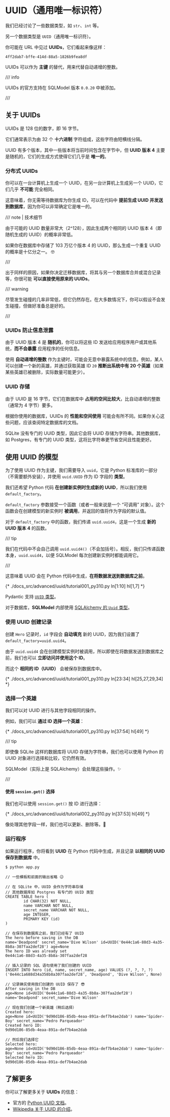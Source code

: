 # UUID（通用唯一标识符）

我们已经讨论了一些数据类型，如 `str`、`int` 等。

另一个数据类型是 `UUID`（通用唯一标识符）。

你可能在 URL 中见过 **UUIDs**，它们看起来像这样：

```
4ff2dab7-bffe-414d-88a5-1826b9fea8df
```

UUIDs 可以作为 **主键** 的替代，用来代替自动递增的整数。

/// info

UUIDs 的官方支持在 SQLModel 版本 `0.0.20` 中被添加。

///

## 关于 UUIDs

UUIDs 是 128 位的数字，即 16 字节。

它们通常表示为由 32 个 **十六进制** 字符组成，这些字符由短横线分隔。

UUID 有多个版本，其中一些版本将当前时间包含在字节中，但 **UUID 版本 4** 主要是随机的，它们的生成方式使得它们几乎是 **唯一的**。

### 分布式 UUIDs

你可以在一台计算机上生成一个 UUID，在另一台计算机上生成另一个 UUID，它们几乎 **不可能** 完全相同。

这意味着，你无需等待数据库为你生成 ID，可以在代码中 **提前生成 UUID 并发送到数据库**，因为你可以非常确定它是唯一的。

/// note | 技术细节

由于可能的 UUID 数量非常大（2^128），因此生成两个相同的 UUID 版本 4（即随机生成的 UUID）的概率非常低。

如果你在数据库中存储了 103 万亿个版本 4 的 UUID，那么生成一个重复 UUID 的概率是十亿分之一。 🤓

///

出于同样的原因，如果你决定迁移数据库，将其与另一个数据库合并或混合记录等，你很可能 **可以直接使用原来的 UUIDs**。

/// warning

尽管发生碰撞的几率非常低，但它仍然存在。在大多数情况下，你可以假设不会发生碰撞，但做好准备总是好的。

///

### UUIDs 防止信息泄露

由于 UUID 版本 4 是 **随机的**，你可以将这些 ID 发送给应用程序用户或其他系统，**而不会暴露** 应用程序的任何信息。

使用 **自动递增的整数** 作为主键时，可能会无意中暴露系统中的信息。例如，某人可以创建一个新的英雄，并通过获取英雄 ID `20` **推断出系统中有 20 个英雄**（如果某些英雄已被删除，实际数量可能更少）。

### UUID 存储

由于 UUID 是 16 字节，它们在数据库中 **占用的空间比较大**，比自动递增的整数（通常为 4 字节）要多。

根据你使用的数据库，UUIDs 的 **性能和空间使用** 可能会有所不同。如果你关心这些问题，应该查阅特定数据库的文档。

SQLite 没有专门的 UUID 类型，因此它会将 UUID 存储为字符串。其他数据库，如 Postgres，有专门的 UUID 类型，这将比字符串更节省空间且性能更好。

## 使用 UUID 的模型

为了使用 UUID 作为主键，我们需要导入 `uuid`，它是 Python 标准库的一部分（不需要额外安装），并使用 `uuid.UUID` 作为 ID 字段的 **类型**。

我们还希望 Python 代码 **在创建新实例时生成新的 UUID**，所以我们使用 `default_factory`。

`default_factory` 参数接受一个函数（或者一般来说是一个 “可调用” 对象）。这个函数会在创建模型的新实例时 **被调用**，并返回的值将作为字段的默认值。

对于 `default_factory` 中的函数，我们传递 `uuid.uuid4`，这是一个生成 **新的 UUID 版本 4** 的函数。

/// tip

我们在代码中不会自己调用 `uuid.uuid4()`（不会加括号）。相反，我们只传递函数本身，`uuid.uuid4`，以便 SQLModel 每次创建新实例时都能调用它。

///

这意味着 UUID 会在 Python 代码中生成，**在将数据发送到数据库之前**。

{* ./docs_src/advanced/uuid/tutorial001_py310.py ln[1:10] hl[1,7] *}

Pydantic 支持 <a href="https://docs.pydantic.dev/latest/api/standard_library_types/#uuid" class="external-link" target="_blank">`UUID` 类型</a>。

对于数据库，**SQLModel** 内部使用 <a href="https://docs.sqlalchemy.org/en/20/core/type_basics.html#sqlalchemy.types.Uuid" class="external-link" target="_blank">SQLAlchemy 的 `Uuid` 类型</a>。

### 使用 UUID 创建记录

创建 `Hero` 记录时，`id` 字段会 **自动填充** 新的 UUID，因为我们设置了 `default_factory=uuid.uuid4`。

由于 `uuid.uuid4` 会在创建模型实例时被调用，所以即使在将数据发送到数据库之前，我们也可以 **立即访问并使用这个 ID**。

而这个 **相同的 ID（UUID）** 会被保存到数据库中。

{* ./docs_src/advanced/uuid/tutorial001_py310.py ln[23:34] hl[25,27,29,34] *}

### 选择一个英雄

我们可以对 UUID 进行与其他字段相同的操作。

例如，我们可以 **通过 ID 选择一个英雄**：

{* ./docs_src/advanced/uuid/tutorial001_py310.py ln[37:54] hl[49] *}

/// tip

即使像 SQLite 这样的数据库将 UUID 存储为字符串，我们也可以使用 Python 的 UUID 对象进行选择和比较，它仍然有效。

SQLModel（实际上是 SQLAlchemy）会处理这些操作。✨

///

#### 使用 `session.get()` 选择

我们也可以使用 `session.get()` 按 ID 进行选择：

{* ./docs_src/advanced/uuid/tutorial002_py310.py ln[37:53] hl[49] *}

像处理其他字段一样，我们也可以更新、删除等。🚀

### 运行程序

如果运行程序，你将看到 **UUID** 在 Python 代码中生成，并且记录 **以相同的 UUID 保存到数据库** 中。

<div class="termy">

```console
$ python app.py

// 一些模板和前面的输出省略 😉

// 在 SQLite 中，UUID 会作为字符串存储
// 其他数据库如 Postgres 有专门的 UUID 类型
CREATE TABLE hero (
        id CHAR(32) NOT NULL,
        name VARCHAR NOT NULL,
        secret_name VARCHAR NOT NULL,
        age INTEGER,
        PRIMARY KEY (id)
)

// 在保存到数据库之前，我们已经有了 UUID
The hero before saving in the DB
name='Deadpond' secret_name='Dive Wilson' id=UUID('0e44c1a6-88d3-4a35-8b8a-307faa2def28') age=None
The hero ID was already set
0e44c1a6-88d3-4a35-8b8a-307faa2def28

// 插入记录的 SQL 语句使用了我们创建的 UUID
INSERT INTO hero (id, name, secret_name, age) VALUES (?, ?, ?, ?)
('0e44c1a688d34a358b8a307faa2def28', 'Deadpond', 'Dive Wilson', None)

// 记录确实使用我们创建的 UUID 保存了 😎
After saving in the DB
age=None id=UUID('0e44c1a6-88d3-4a35-8b8a-307faa2def28') name='Deadpond' secret_name='Dive Wilson'

// 现在我们创建一个新英雄（稍后选择）
Created hero:
age=None id=UUID('9d90d186-85db-4eaa-891a-def7b4ae2dab') name='Spider-Boy' secret_name='Pedro Parqueador'
Created hero ID:
9d90d186-85db-4eaa-891a-def7b4ae2dab

// 然后我们选择它
Selected hero:
age=None id=UUID('9d90d186-85db-4eaa-891a-def7b4ae2dab') name='Spider-Boy' secret_name='Pedro Parqueador'
Selected hero ID:
9d90d186-85db-4eaa-891a-def7b4ae2dab
```

</div>

## 了解更多

你可以了解更多关于 **UUIDs** 的信息：

* 官方的 <a href="https://docs.python.org/3/library/uuid.html" class="external-link" target="_blank">Python UUID 文档</a>。
* <a href="https://en.wikipedia.org/wiki/Universally_unique_identifier" class="external-link" target="_blank">Wikipedia 关于 UUID 的介绍</a>。